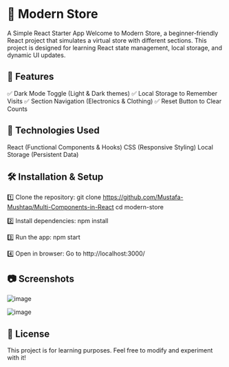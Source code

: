 # 🏬 Modern Store 

A Simple React Starter App
Welcome to Modern Store, a beginner-friendly React project that simulates a virtual store with different sections. This project is designed for learning React state management, local storage, and dynamic UI updates.

## 📌 Features
✅ Dark Mode Toggle (Light & Dark themes)
✅ Local Storage to Remember Visits
✅ Section Navigation (Electronics & Clothing)
✅ Reset Button to Clear Counts

## 🚀 Technologies Used
React (Functional Components & Hooks)
CSS (Responsive Styling)
Local Storage (Persistent Data)


## 🛠 Installation & Setup

1️⃣ Clone the repository: git clone https://github.com/Mustafa-Mushtaq/Multi-Components-in-React cd modern-store

2️⃣ Install dependencies: npm install

3️⃣ Run the app: npm start

4️⃣ Open in browser: Go to http://localhost:3000/

## 📷 Screenshots

![image](https://github.com/user-attachments/assets/1e09d320-2c5a-4467-a831-fde0a88e3e5c)

![image](https://github.com/user-attachments/assets/621be2fa-0441-454e-8253-d923125a6369)



## 📜 License

This project is for learning purposes. Feel free to modify and experiment with it!

